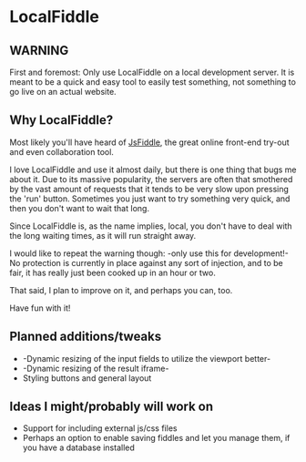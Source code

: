 LocalFiddle
===========

WARNING
-------

First and foremost: Only use LocalFiddle on a local development server.
It is meant to be a quick and easy tool to easily test something, 
not something to go live on an actual website.

Why LocalFiddle?
----------------

Most likely you'll have heard of [JsFiddle](JsFiddle), the great online front-end try-out
and even collaboration tool. 

I love LocalFiddle and use it almost daily, but there is one thing that bugs me
about it. Due to its massive popularity, the servers are often that smothered by
the vast amount of requests that it tends to be very slow upon pressing the 'run'
button. Sometimes you just want to try something very quick, and then you don't
want to wait that long.

Since LocalFiddle is, as the name implies, local, you don't have to deal with the
long waiting times, as it will run straight away.

I would like to repeat the warning though: -only use this for development!-
No protection is currently in place against any sort of injection, and to be fair, it has really just been cooked up in an hour or two.

That said, I plan to improve on it, and perhaps you can, too.

Have fun with it!


Planned additions/tweaks
------------------------

- -Dynamic resizing of the input fields to utilize the viewport better-
- -Dynamic resizing of the result iframe-
- Styling buttons and general layout

Ideas I might/probably will work on
-----------------------------------

- Support for including external js/css files
- Perhaps an option to enable saving fiddles and let you manage them, if you have a database installed
